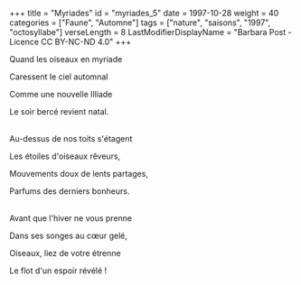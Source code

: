 +++
title = "Myriades"
id = "myriades_5"
date = 1997-10-28
weight = 40
categories = ["Faune", "Automne"]
tags = ["nature", "saisons", "1997", "octosyllabe"]
verseLength = 8
LastModifierDisplayName = "Barbara Post - Licence CC BY-NC-ND 4.0"
+++

Quand les oiseaux en myriade

Caressent le ciel automnal

Comme une nouvelle Illiade

Le soir bercé revient natal.

 \
Au-dessus de nos toits s'étagent

Les étoiles d'oiseaux rêveurs,

Mouvements doux de lents partages,

Parfums des derniers bonheurs.

 \
Avant que l'hiver ne vous prenne

Dans ses songes au cœur gelé,

Oiseaux, liez de votre étrenne

Le flot d'un espoir révélé !
